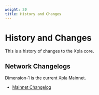```yaml
---
weight: 20
title: History and Changes
---
```


# History and Changes

This is a history of changes to the Xpla core.

## Network Changelogs

Dimension-1 is the current Xpla Mainnet.

- [Mainnet Changelog](https://github.com/c2xdev/core/blob/main/CHANGELOG.md)
